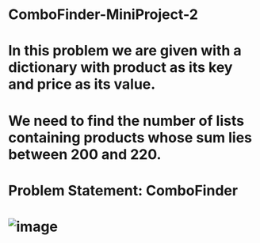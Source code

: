 # ComboFinder-MiniProject-2
# In this problem we are given with a dictionary with product as its key and price as its value.
# We need to find the number of lists containing products whose sum lies between 200 and 220.
# Problem Statement: ComboFinder
# ![image](https://github.com/Sangeet96/ComboFinder-MiniProject-2/assets/135730503/37467474-1606-447e-92bc-d60c3ed513a0)

